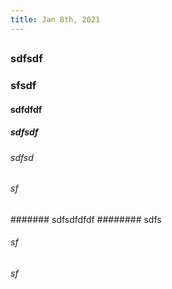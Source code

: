 ```yaml
---
title: Jan 8th, 2021
---
```


##
### sdfsdf
### sfsdf
#### sdfdfdf
##### sdfsdf
###### sdfsd
###### sf
####### sdfsdfdfdf
######## sdfs
###### sf
###### sf
######
